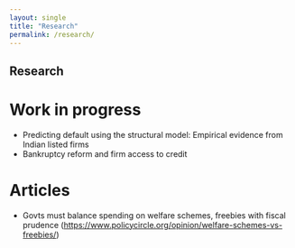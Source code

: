 ```yaml
---
layout: single
title: "Research"
permalink: /research/
---
```


## Research
# Work in progress
- Predicting default using the structural model: Empirical evidence from Indian listed firms
- Bankruptcy reform and firm access to credit

# Articles
- Govts must balance spending on welfare schemes, freebies with fiscal prudence (https://www.policycircle.org/opinion/welfare-schemes-vs-freebies/)
